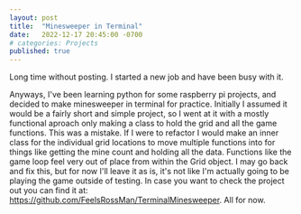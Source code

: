 ```yaml
---
layout: post
title:  "Minesweeper in Terminal"
date:   2022-12-17 20:45:00 -0700
# categories: Projects
published: true
---
```

Long time without posting. I started a new job and have been busy with it. 

Anyways, I've been learning python for some raspberry pi projects, and decided to make minesweeper in terminal for practice.
Initially I assumed it would be a fairly short and simple project, so I went at it with a mostly functional aproach only making a class to hold the grid and all the game functions.
This was a mistake. 
If I were to refactor I would make an inner class for the individual grid locations to move multiple functions into for things like getting the mine count and holding all the data. Functions like the game loop feel very out of place from within the Grid object. I may go back and fix this, but for now I'll leave it as is, it's not like I'm actually going to be playing the game outside of testing.
In case you want to check the project out you can find it at: https://github.com/FeelsRossMan/TerminalMinesweeper. All for now.